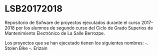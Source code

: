 # LSB20172018

Repositorio de Sofware de proyectos ejecutados durante el curso 2017-2018 por los alumnos de segundo curso del Ciclo de Grado Superios de Mantenimiento Electrónico de La Salle Berrozpe. 

Los proyectos que se han ejecutado tienen los siguientes nombres:
      -. Stolen Bike
      -. Erizain
